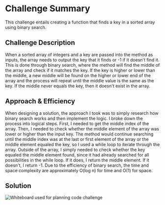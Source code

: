 # Challenge Summary
This challenge entails creating a function that finds a key in a sorted array using binary search.

## Challenge Description
When a sorted array of integers and a key are passed into the method as inputs, the array needs to output the key that it finds or -1 if it doesn't find it. This is done through binary search, where the method will find the middle of the array and check if it matches the key. If the key is higher or lower than the middle, a new middle will be found on the higher or lower end of the array and the process will repeat until the middle value is the same as the key. If the middle never equals the key, then it doesn't exist in the array.

## Approach & Efficiency
When designing a solution, the approach I took was to simply research how binary search works and then implement the logic. I broke down the process into logical steps. First, I needed to get the middle index of the array. Then, I needed to check whether the middle element of the array was lower or higher than the input key. The method would continue searching until the middle index was at the last or first element of the array or the middle element equaled the key, so I used a while loop to iterate through the array. Outside of the array, I simply needed to check whether the key equaled the middle element found, since it had already searched for all possibilities in the while loop. If it does, I return the middle element. If it doesn't, I return -1. Due to the efficiency of binary search, the time and space complexity are approximately O(log n) for time and O(1) for space.

## Solution
![Whiteboard used for planning code challenge](https://github.com/JungDefiant/data-structures-and-algorithms/blob/master/code-challenges/array-binary-search/assets/array-binary-search.png)
